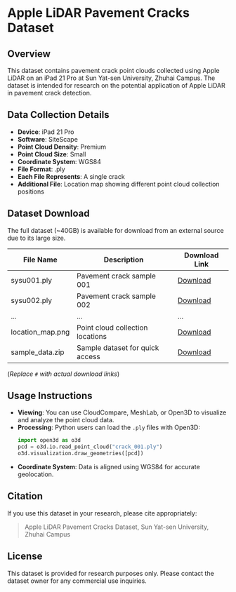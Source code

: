 # Apple LiDAR Pavement Cracks Dataset

## Overview
This dataset contains pavement crack point clouds collected using Apple LiDAR on an iPad 21 Pro at Sun Yat-sen University, Zhuhai Campus. The dataset is intended for research on the potential application of Apple LiDAR in pavement crack detection.

## Data Collection Details
- **Device**: iPad 21 Pro  
- **Software**: SiteScape  
- **Point Cloud Density**: Premium  
- **Point Cloud Size**: Small  
- **Coordinate System**: WGS84  
- **File Format**: .ply  
- **Each File Represents**: A single crack  
- **Additional File**: Location map showing different point cloud collection positions  

## Dataset Download
The full dataset (~40GB) is available for download from an external source due to its large size.

| File Name         | Description                         | Download Link |
|------------------|---------------------------------|---------------|
| sysu001.ply    | Pavement crack sample 001       | [Download](#) |
| sysu002.ply    | Pavement crack sample 002       | [Download](#) |
| ...              | ...                             | ...           |
| location_map.png | Point cloud collection locations | [Download](#) |
| sample_data.zip  | Sample dataset for quick access | [Download](#) |

(*Replace `#` with actual download links*)

## Usage Instructions
- **Viewing**: You can use CloudCompare, MeshLab, or Open3D to visualize and analyze the point cloud data.
- **Processing**: Python users can load the `.ply` files with Open3D:
  ```python
  import open3d as o3d
  pcd = o3d.io.read_point_cloud("crack_001.ply")
  o3d.visualization.draw_geometries([pcd])
  ```
- **Coordinate System**: Data is aligned using WGS84 for accurate geolocation.

## Citation
If you use this dataset in your research, please cite appropriately:
> Apple LiDAR Pavement Cracks Dataset, Sun Yat-sen University, Zhuhai Campus

## License
This dataset is provided for research purposes only. Please contact the dataset owner for any commercial use inquiries.
